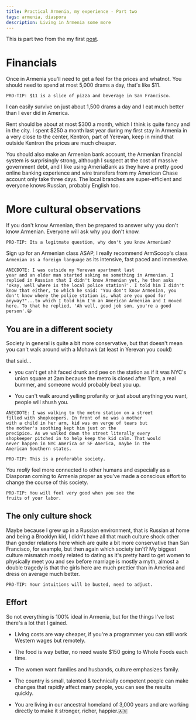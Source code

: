 ```yaml
---
title: Practical Armenia, my experience - Part two
tags: armenia, diaspora
description: Living in Armenia some more
---
```


This is part two from the my
first [post](./2017-03-12-my-practical-armenia). 

# Financials

Once in Armenia you'll need to get a feel for the prices and
whatnot. You should need to spend at most 5,000 drams a day,
that's like $11.

```
PRO-TIP: $11 is a slice of pizza and beverage in San Francisco. 
```

I can easily survive on just about 1,500 drams a day and I eat much
better than I ever did in America.

Rent should be about at most $300 a month, which I think is quite
fancy and in the city. I spent $250 a month last year during my first
stay in Armenia in a very close to the center, Kentron, part of
Yerevan, keep in mind that outside Kentron the prices are much
cheaper.

You should also make an Armenian bank account, the Armenian financial
system is surprisingly strong, although I suspect at the cost of
massive government debt, and I like using AmeriaBank as they have a
pretty good online banking experience and wire transfers from my
American Chase account only take three days. The local branches are
super-efficient and everyone knows Russian, probably English too.

# More cultural observations

If you don't know Armenian, then be prepared to answer why you don't
know Armenian. Everyone will ask why you don't know. 

```
PRO-TIP: Its a legitmate question, why don't you know Armenian?
```

Sign up for an Armenian class ASAP, I really recommend ArmScoop's
class `Armenian as a foreign language` as its intensive, fast paced
and immersive.

```
ANECDOTE: I was outside my Yerevan apartment last
year and an older man started asking me something in Armenian. I
replied in Russian that I didn't know Armenian yet, he then asks
'okay, well where is the local police station?'. I told him I didn't
know that either, to which he said: "You don't know Armenian, you
don't know where the police station is, what are you good for
anyway?"...to which I told him I'm an American Armenian and I moved
here. To that he replied, 'Ah well, good job son, you're a good
person'.😄
```

## You are in a different society

Society in general is quite a bit more conservative, but that doesn't
mean you can't walk around with a Mohawk (at least in Yerevan you
could)

that said...

* you can't get shit faced drunk and pee on the station as if it was
  NYC's union square at 2am because the metro is closed after 11pm, a
  real bummer, and someone would probably beat you up.

* You can't walk around yelling profanity or just about anything you
  want, people will shush you.

```
ANECDOTE: I was walking to the metro station on a street 
filled with shopkeepers. In front of me was a mother 
with a child in her arm, kid was on verge of tears but
the mother's soothing kept him just on the 
precipice. As we walked down the street literally every 
shopkeeper pitched in to help keep the kid calm. That would 
never happen in NYC America or SF America, maybe in the
American Southern states.
```

```
PRO-TIP: This is a preferable society.
```

You *really* feel more connected to other humans and especially as a
Diasporan coming to Armenia proper as you've made a conscious effort
to change the course of this society.

```
PRO-TIP: You will feel very good when you see the 
fruits of your labor.
```

## The only culture shock

Maybe because I grew up in a Russian environment, that is Russian at
home and being a Brooklyn kid, I didn't have all that much culture
shock other than gender relations here which are quite a bit more
conservative than San Francisco, for example, but then again which
society isn't? My biggest culture mismatch mostly related to dating as
it's pretty hard to get women to physically meet you and sex before
marriage is mostly a myth, almost a double tragedy is that the girls
here are much prettier than in America and dress on average much
better.

```
PRO-TIP: Your intuitions will be busted, need to adjust.
```

## Effort

So not everything is 100% ideal in Armenia, but for the things I've
lost there's a lot that I gained. 

* Living costs are way cheaper, if you're a programmer you can still
  work Western wages but remotely.

* The food is way better, no need waste $150 going to Whole Foods each
  time.

* The women want families and husbands, culture emphasizes family.

* The country is small, talented & technically competent people can
  make changes that rapidly affect many people, you can see the
  results quickly.

* You are living in our ancestral homeland of 3,000 years and are
  working directly to make it stronger, richer, happier.🇦🇲
